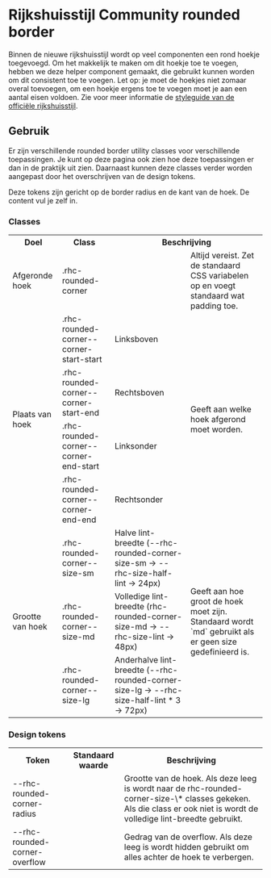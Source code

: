<!-- @license CC0-1.0 -->
<!-- markdownlint-disable MD033 -->

# Rijkshuisstijl Community rounded border

Binnen de nieuwe rijkshuisstijl wordt op veel componenten een rond hoekje toegevoegd.
Om het makkelijk te maken om dit hoekje toe te voegen, hebben we deze helper component gemaakt, die gebruikt kunnen worden om dit consistent toe te voegen.
Let op: je moet de hoekjes niet zomaar overal toevoegen, om een hoekje ergens toe te voegen moet je aan een aantal eisen voldoen. Zie voor meer informatie de [styleguide van de officiële rijkshuisstijl](https://www.rijkshuisstijl.nl/publiek/modules/product/DigitalStyleGuide/default/index.aspx?ItemId=10517).

## Gebruik

Er zijn verschillende rounded border utility classes voor verschillende toepassingen. Je kunt op deze pagina ook zien hoe deze toepassingen er dan in de praktijk uit zien. Daarnaast kunnen deze classes verder worden aangepast door het overschrijven van de design tokens.

Deze tokens zijn gericht op de border radius en de kant van de hoek. De content vul je zelf in.

### Classes

<table>
  <tr>
    <th>Doel</th>
    <th>Class</th>
    <th colspan="2">Beschrijving</th>
  </tr>
  <tr>
    <td>Afgeronde hoek</td>
    <td>.rhc-rounded-corner</td>
    <td></td>
    <td>
      Altijd vereist. Zet de standaard CSS variabelen op en voegt standaard wat
      padding toe.
    </td>
  </tr>
  <tr>
    <td rowspan="4">Plaats van hoek</td>
    <td>.rhc-rounded-corner--corner-start-start</td>
    <td>Linksboven</td>
    <td rowspan="4">Geeft aan welke hoek afgerond moet worden.</td>
  </tr>
  <tr>
    <td>.rhc-rounded-corner--corner-start-end</td>
    <td>Rechtsboven</td>
  </tr>
  <tr>
    <td>.rhc-rounded-corner--corner-end-start</td>
    <td>Linksonder</td>
  </tr>
  <tr>
    <td>.rhc-rounded-corner--corner-end-end</td>
    <td>Rechtsonder</td>
  </tr>
  <tr>
    <td rowspan="3">Grootte van hoek</td>
    <td>.rhc-rounded-corner--size-sm</td>
    <td>Halve lint-breedte (--rhc-rounded-corner-size-sm -> --rhc-size-half-lint -> 24px)</td>
    <td rowspan="3">
      Geeft aan hoe groot de hoek moet zijn. Standaard wordt `md` gebruikt als
      er geen size gedefinieerd is.
    </td>
  </tr>
  <tr>
    <td>.rhc-rounded-corner--size-md</td>
    <td>Volledige lint-breedte (rhc-rounded-corner-size-md -> --rhc-size-lint -> 48px)</td>
  </tr>
  <tr>
    <td>.rhc-rounded-corner--size-lg</td>
    <td>Anderhalve lint-breedte (--rhc-rounded-corner-size-lg -> --rhc-size-half-lint * 3 -> 72px)</td>
  </tr>
</table>

### Design tokens

<table>
  <tr>
    <th>Token</th>
    <th>Standaard waarde</th>
    <th>Beschrijving</th>
  </tr>
  <tr>
    <td>--rhc-rounded-corner-radius</td>
    <td></td>
    <td>Grootte van de hoek. Als deze leeg is wordt naar de rhc-rounded-corner-size-\* classes gekeken. Als die class er ook niet is wordt de volledige lint-breedte gebruikt.</td>
  </tr>
  <tr>
    <td>--rhc-rounded-corner-overflow</td>
    <td></td>
    <td>Gedrag van de overflow. Als deze leeg is wordt hidden gebruikt om alles achter de hoek te verbergen.</td>
  </tr>
</table>
